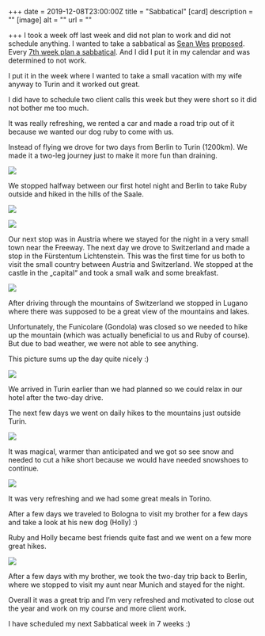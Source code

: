 +++
date = 2019-12-08T23:00:00Z
title = "Sabbatical"
[card]
description = ""
[image]
alt = ""
url = ""

+++
I took a week off last week and did not plan to work and did not schedule anything. I wanted to take a sabbatical as [Sean Wes](http://seanwes.com/) [proposed](http://sabbatical.blog/). Every [7th week plan a sabbatical](https://seanwes.com/podcast/378-seventh-week-sabbatical/). And I did I put it in my calendar and was determined to not work.

I put it in the week where I wanted to take a small vacation with my wife anyway to Turin and it worked out great.

I did have to schedule two client calls this week but they were short so it did not bother me too much.

It was really refreshing, we rented a car and made a road trip out of it because we wanted our dog ruby to come with us.

Instead of flying we drove for two days from Berlin to Turin (1200km). We made it a two-leg journey just to make it more fun than draining. 

![](https://res.cloudinary.com/civicvision/image/upload/f_auto,q_auto,w_auto,dpr_auto,c_limit/milafrerichs.com/articles/roadtrp-torino/route.png)

We stopped halfway between our first hotel night and Berlin to take Ruby outside and hiked in the hills of the Saale.

![](https://res.cloudinary.com/civicvision/image/upload/f_auto,q_auto,w_auto,dpr_auto,c_limit/milafrerichs.com/articles/roadtrp-torino/IMG_6793.jpg)

![](https://res.cloudinary.com/civicvision/image/upload/f_auto,q_auto,w_auto,dpr_auto,c_limit/milafrerichs.com/articles/roadtrp-torino/IMG_6803.jpg)

Our next stop was in Austria where we stayed for the night in a very small town near the Freeway. The next day we drove to Switzerland and made a stop in the Fürstentum Lichtenstein. This was the first time for us both to visit the small country between Austria and Switzerland. We stopped at the castle in the „capital“ and took a small walk and some breakfast.

![](https://res.cloudinary.com/civicvision/image/upload/f_auto,q_auto,w_auto,dpr_auto,c_limit/milafrerichs.com/articles/roadtrp-torino/IMG_6824.jpg)

After driving through the mountains of Switzerland we stopped in Lugano where there was supposed to be a great view of the mountains and lakes.

Unfortunately, the Funicolare (Gondola) was closed so we needed to hike up the mountain (which was actually beneficial to us and Ruby of course). But due to bad weather, we were not able to see anything.

This picture sums up the day quite nicely :)

![](https://res.cloudinary.com/civicvision/image/upload/f_auto,q_auto,w_auto,dpr_auto,c_limit/milafrerichs.com/articles/roadtrp-torino/IMG_6883.jpg)

We arrived in Turin earlier than we had planned so we could relax in our hotel after the two-day drive.

The next few days we went on daily hikes to the mountains just outside Turin.

![](https://res.cloudinary.com/civicvision/image/upload/f_auto,q_auto,w_auto,dpr_auto,c_limit/milafrerichs.com/articles/roadtrp-torino/IMG_6939.jpg)

It was magical, warmer than anticipated and we got so see snow and needed to cut a hike short because we would have needed snowshoes to continue.

![](https://res.cloudinary.com/civicvision/image/upload/v1575903711/milafrerichs.com/articles/roadtrp-torino/IMG_6993.jpg)

It was very refreshing and we had some great meals in Torino. 

After a few days we traveled to Bologna to visit my brother for a few days and take a look at his new dog (Holly) :)

Ruby and Holly became best friends quite fast and we went on a few more great hikes.

![](https://res.cloudinary.com/civicvision/image/upload/v1575903716/milafrerichs.com/articles/roadtrp-torino/IMG_7059.jpg)

After a few days with my brother, we took the two-day trip back to Berlin, where we stopped to visit my aunt near Munich and stayed for the night.

Overall it was a great trip and I’m very refreshed and motivated to close out the year and work on my course and more client work.

I have scheduled my next Sabbatical week in 7 weeks :)